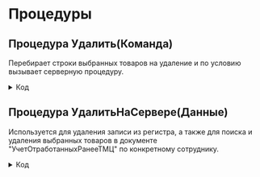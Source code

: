 # Процедуры

## Процедура Удалить(Команда)
Перебирает строки выбранных товаров на удаление и по условию вызывает серверную процедуру.

<details>
<summary> Код </summary>
  
      СЗ = Новый СписокЗначений;
      СЗ.ЗагрузитьЗначения(Элементы.Список.ВыделенныеСтроки);
      МассивНаУдаление = СЗ.ВыгрузитьЗначения();
      Для Каждого Строка из МассивНаУдаление Цикл
      	Если СтрНайти(Строка(Элементы.Список.ДанныеСтроки(Строка).Регистратор), "Объект не найден") > 0 Тогда
      		УдалитьНаСервере(Элементы.Список.ДанныеСтроки(Строка));
      	КонецЕсли;
      КонецЦикла;
</details>

## Процедура УдалитьНаСервере(Данные)

Используется для удаления записи из регистра, а также для поиска и удаления выбранных товаров в документе "УчетОтработанныхРанееТМЦ" по конкретному сотруднику.

<details>
<summary> Код </summary>

    	ДанныеИзЗапроса = ЗапросДляУдаления(Данные);
    	Если ДанныеИзЗапроса.ВидДвижения = ВидДвиженияНакопления.Расход И ЗначениеЗаполнено(ДанныеИзЗапроса.СсылкаНаДокумент) Тогда
    		ДокументРедактирование = ДанныеИзЗапроса.СсылкаНаДокумент.ПолучитьОбъект();
    		НайденныеСтроки = ДокументРедактирование.Товары.НайтиСтроки(Новый Структура("Номенклатура, СерийныйНомер", Данные.НаименованиеТовара, Данные.СерийныйНомер)); 
    		Если НайденныеСтроки.Количество() > 0 Тогда
    			НайденныеСтроки[0].Количество = НайденныеСтроки[0].Количество - Данные.Количество;
    			ОИТС_УчетТМЦ.ЗаписьВРегистрСведений(ДокументРедактирование.Ссылка,
    				Новый Структура("Номенклатура, СерийныйНомер, Количество", Данные.НаименованиеТовара, Данные.СерийныйНомер, Данные.Количество), "Отменили");
    			Если НайденныеСтроки[0].Количество = 0 Тогда
    				ДокументРедактирование.Товары.Удалить(НайденныеСтроки[0]);
    			КонецЕсли;	
    		КонецЕсли;		
    		ДокументРедактирование.Записать();
    	КонецЕсли;
    	
    	НаборЗаписей = РегистрыНакопления.ТМЦНаСкладеОИТС.СоздатьНаборЗаписей(); 
    	НаборЗаписей.Отбор.Регистратор.Установить(Данные.Регистратор);
    	НаборЗаписей.Прочитать();
    	ПоискВНабореЗаписей = Новый ТаблицаЗначений;
    	ПоискВНабореЗаписей = НаборЗаписей.Выгрузить();
    	СтрокаНаУдаление = ПоискВНабореЗаписей.Найти(Данные.СерийныйНомер);
    	НаборЗаписей.Очистить();
    	НовСтрока = НаборЗаписей.Добавить();
    	ЗаполнитьЗначенияСвойств(НовСтрока, СтрокаНаУдаление);
    	НаборЗаписей.Загрузить(ПоискВНабореЗаписей);
    	НаборЗаписей.Удалить(НаборЗаписей[0]);
    	НаборЗаписей.Записать();
    	Элементы.Список.Обновить();		
</details>
